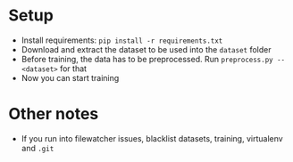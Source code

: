 # Setup
* Install requirements: `pip install -r requirements.txt`
* Download and extract the dataset to be used into the `dataset` folder
* Before training, the data has to be preprocessed. Run `preprocess.py --<dataset>` for that
* Now you can start training

# Other notes
* If you run into filewatcher issues, blacklist datasets, training, virtualenv and `.git`  